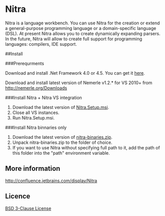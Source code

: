 # Nitra

Nitra is a language workbench. You can use Nitra for the creation or extend a general-purpose programming language or a domain-specific language (DSL).
At present Nitra allows you to create dynamically expanding parsers. In the future, Nitra will allow to create full support for programming languages: compilers, IDE support.

##Install

###Prerequrments

Download and install .Net Framework 4.0 or 4.5. You can get it [here](http://www.microsoft.com/en-us/download/details.aspx?id=17718).

Download and install latest version of Nemerle v1.2.* for VS 2010+ from http://nemerle.org/Downloads

###Install Nitra + Nitra VS integration

1. Download the latest version of [Nitra.Setup.msi](http://nemerle.org/nitra-builds/Nitra.Setup.msi).
1. Close all VS instances.
1. Run Nitra.Setup.msi.

###Install Nitra binnaries only

1. Download the latest version of [nitra-binaries.zip](http://nemerle.org/nitra-builds/nitra-binaries.zip).
1. Unpack nitra-binaries.zip to the folder of choice.
1. If you want to use Nitra without specifying full path to it, add the path of this folder into  the "path" environment variable.

## More information

http://confluence.jetbrains.com/display/Nitra

## Licence
 
[BSD 3-Clause License](http://opensource.org/licenses/BSD-3-Clause)

